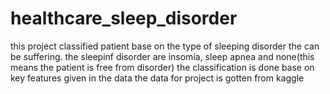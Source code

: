 # healthcare_sleep_disorder
this project classified patient base on the type of sleeping disorder the can be suffering. the sleepinf disorder are insomia, sleep apnea and none(this means the patient is free from disorder)
the classification is done base on key features given in the data 
the data for project is gotten from kaggle
